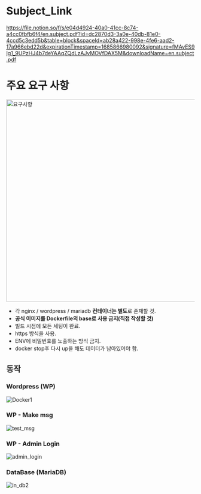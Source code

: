 # Subject_Link
https://file.notion.so/f/s/e04d4924-40a0-41cc-8c74-a4cc0fbfb6f4/en.subject.pdf?id=dc2870d3-3a0e-40db-81e0-4ccd5c3edd5b&table=block&spaceId=ab28a422-998e-4fe6-aad2-17a966ebd22d&expirationTimestamp=1685866980092&signature=fMAvES9Ig1_9UPzHJ4b7deYAAqZQdLzAJvMOVfDAX5M&downloadName=en.subject.pdf

# 주요 요구 사항
<img width="540" alt="요구사항" src="https://github.com/WEJOJO/Docker/assets/46590247/2bc72a12-9ef6-4bba-9aa8-2a531c96c1d8">

- 각 nginx / wordpress / mariadb **컨테이너는 별도**로 존재할 것.
- **공식 이미지를 Dockerfile의 base로 사용 금지(직접 작성할 것)**
- 빌드 시점에 모든 세팅이 완료.
- https 방식을 사용.
- ENV에 비밀번호를 노출하는 방식 금지.
- docker stop후 다시 up을 해도 데이터가 남아있어야 함.

## 동작

### Wordpress (WP)
![Docker1](https://github.com/WEJOJO/Docker/assets/46590247/252ad4cb-82cf-41d2-b46b-5f043667b41a)

### WP - Make msg
![test_msg](https://github.com/WEJOJO/Docker/assets/46590247/8ecd098c-7ded-4f65-9dc3-5e92350341c6)

### WP - Admin Login
![admin_login](https://github.com/WEJOJO/Docker/assets/46590247/0688a42a-f510-4f83-90c1-fb3d0a763584)

### DataBase (MariaDB)
![in_db2](https://github.com/WEJOJO/Docker/assets/46590247/fd38c569-ca64-45e2-b226-679096173bd8)
